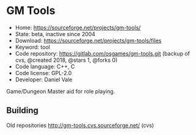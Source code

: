 # GM Tools

- Home: https://sourceforge.net/projects/gm-tools/
- State: beta, inactive since 2004
- Download: https://sourceforge.net/projects/gm-tools/files
- Keyword: tool
- Code repository: https://gitlab.com/osgames/gm-tools.git (backup of cvs, @created 2018, @stars 1, @forks 0)
- Code language: C++, C
- Code license: GPL-2.0
- Developer: Daniel Vale

Game/Dungeon Master aid for role playing.

## Building

Old repositories http://gm-tools.cvs.sourceforge.net/ (cvs)